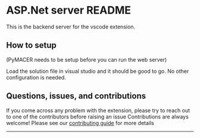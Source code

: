 # ASP.Net server README

This is the backend server for the vscode extension.

## How to setup
(PyMACER needs to be setup before you can run the web server)

Load the solution file in visual studio and it should be good to go. No other configuration is needed.



## Questions, issues, and contributions

If you come across any problem with the extension, please try to reach out to one of the contributors before raising an issue
Contributions are always welcome! Please see our [contributing guide](https://github.com/microsoft/ai.ed/blob/main/README.md) for more details

-----------------------------------------------------------------------------------------------------------

